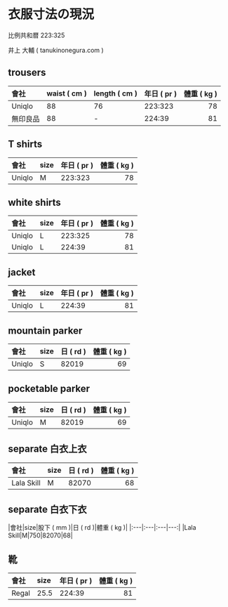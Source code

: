 # 衣服寸法の現況

比例共和暦 223:325

井上 大輔 ( tanukinonegura.com )

## trousers

|會社|waist ( cm )|length ( cm )|年日 ( pr )|體重 ( kg )|
|:---|:---|:---|:---|---:|
|Uniqlo|88|76|223:323|78|
|無印良品|88|-|224:39|81|

## T shirts

|會社|size|年日 ( pr )|體重 ( kg )|
|:---|:---|:---|---:|
|Uniqlo|M|223:323|78|

## white shirts

|會社|size|年日 ( pr )|體重 ( kg )|
|:---|:---|:---|---:|
|Uniqlo|L|223:325|78|
|Uniqlo|L|224:39|81|

## jacket

|會社|size|年日 ( pr )|體重 ( kg )|
|:---|:---|:---|---:|
|Uniqlo|L|224:39|81|

## mountain parker

|會社|size|日 ( rd )|體重 ( kg )|
|:---|:---|:---|---:|
|Uniqlo|S|82019|69|

## pocketable parker

|會社|size|日 ( rd )|體重 ( kg )|
|:---|:---|:---|---:|
|Uniqlo|M|82019|69|

## separate 白衣上衣

|會社|size|日 ( rd )|體重 ( kg )|
|:---|:---|:---|---:|
|Lala Skill|M|82070|68|

## separate 白衣下衣

|會社|size|股下 ( mm )|日 ( rd )|體重 ( kg )|
|:---|:---|:---|---:|
|Lala Skill|M|750|82070|68|


## 靴

|會社|size|年日 ( pr )|體重 ( kg )|
|:---|:---|:---|---:|
|Regal|25.5|224:39|81|


